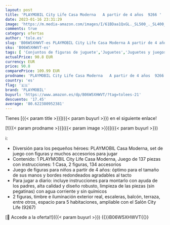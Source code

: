 ```yaml
---
layout: post
title: 'PLAYMOBIL City Life Casa Moderna   A partir de 4 años  9266 '
date: 2023-01-16 23:31:29
image: 'https://m.media-amazon.com/images/I/61BDaa1QxGL._SL500_._SL400_.jpg'
comments: true
category: ofertas
author: 'tole.es'
slug: 'B06W5XHWVT-es PLAYMOBIL City Life Casa Moderna A partir de 4 años 9266'
sku: 'B06W5XHWVT-es'
tags: [ 'Conjuntos de figuras de juguete','Juguetes','Juguetes y juegos','Muñecos y figuras','playmobil','🇪🇸', ]
actualPrice: 90.8 EUR
currency: EUR
price: 90.8
comparePrice: 109.99 EUR
prodname: 'PLAYMOBIL City Life Casa Moderna   A partir de 4 años  9266 '
country: 'es'
flag: '🇪🇸'
brand: 'PLAYMOBIL'
buyurl: 'https://www.amazon.es/dp/B06W5XHWVT/?tag=tolees-21'
descuento: '17.45'
average: '80.622380952381'
---
```


Tienes [{{< param title >}}]({{< param buyurl >}}) en el siguiente enlace!

[![{{< param prodname >}}]({{< param image >}})]({{< param buyurl >}})

ℹ️:

- Diversión para los pequeños héroes: PLAYMOBIL Casa Moderna, set de juego con figuras y muchos accesorios para jugar
- Contenido: 1 PLAYMOBIL City Life Casa Moderna, Juego de 137 piezas con instrucciones: 1 Casa, 2 figuras, 134 accesorios
- Juego de figuras para niños a partir de 4 años: óptimo para el tamaño de sus manos y bordes redondeados agradables al tacto
- Para jugar a diario: incluye instrucciones para montarlo con ayuda de los padres, alta calidad y diseño robusto, limpieza de las piezas (sin pegatinas) con agua corriente y sin químicos
- 2 figuras, timbre e iluminación exterior real, escaleras, balcón, terraza, entre otros, espacio para 5 habitaciones, ampliable con el Salón City Life (9267)

[🛒 Accede a la oferta!!]({{< param buyurl >}})
{{<world>}}B06W5XHWVT{{</world>}}

